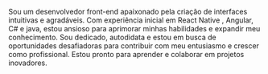 Sou um desenvolvedor front-end apaixonado pela criação de interfaces intuitivas e agradáveis. Com experiência inicial em React Native , Angular, C# e java, estou ansioso para aprimorar minhas habilidades e expandir meu conhecimento. Sou dedicado, autodidata e estou em busca de oportunidades desafiadoras para contribuir com meu entusiasmo e crescer como profissional. Estou pronto para aprender e colaborar em projetos inovadores.
